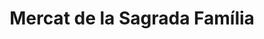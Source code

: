 ---
title: "Mercat de la Sagrada Família"
url: /manresa/mercat-de-la-sagrada-familia/
shop: supermercado
---